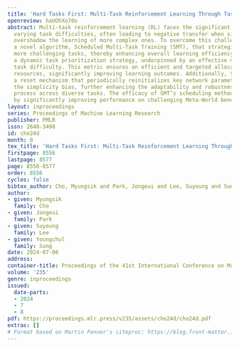 ```yaml
---
title: 'Hard Tasks First: Multi-Task Reinforcement Learning Through Task Scheduling'
openreview: haUOhXo70o
abstract: Multi-task reinforcement learning (RL) faces the significant challenge of
  varying task difficulties, often leading to negative transfer when simpler tasks
  overshadow the learning of more complex ones. To overcome this challenge, we propose
  a novel algorithm, Scheduled Multi-Task Training (SMT), that strategically prioritizes
  more challenging tasks, thereby enhancing overall learning efficiency. SMT introduces
  a dynamic task prioritization strategy, underpinned by an effective metric for assessing
  task difficulty. This metric ensures an efficient and targeted allocation of training
  resources, significantly improving learning outcomes. Additionally, SMT incorporates
  a reset mechanism that periodically reinitializes key network parameters to mitigate
  the simplicity bias, further enhancing the adaptability and robustness of the learning
  process across diverse tasks. The efficacy of SMT’s scheduling method is validated
  by significantly improving performance on challenging Meta-World benchmarks.
layout: inproceedings
series: Proceedings of Machine Learning Research
publisher: PMLR
issn: 2640-3498
id: cho24d
month: 0
tex_title: 'Hard Tasks First: Multi-Task Reinforcement Learning Through Task Scheduling'
firstpage: 8556
lastpage: 8577
page: 8556-8577
order: 8556
cycles: false
bibtex_author: Cho, Myungsik and Park, Jongeui and Lee, Suyoung and Sung, Youngchul
author:
- given: Myungsik
  family: Cho
- given: Jongeui
  family: Park
- given: Suyoung
  family: Lee
- given: Youngchul
  family: Sung
date: 2024-07-08
address:
container-title: Proceedings of the 41st International Conference on Machine Learning
volume: '235'
genre: inproceedings
issued:
  date-parts:
  - 2024
  - 7
  - 8
pdf: https://proceedings.mlr.press/v235/assets/cho24d/cho24d.pdf
extras: []
# Format based on Martin Fenner's citeproc: https://blog.front-matter.io/posts/citeproc-yaml-for-bibliographies/
---
```


